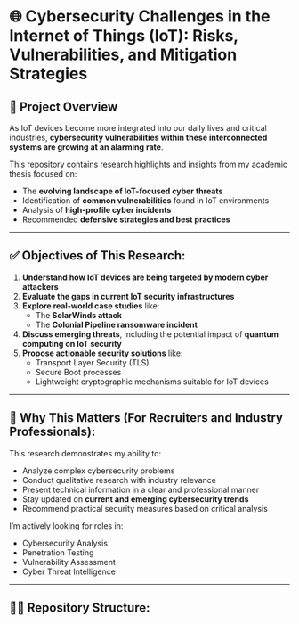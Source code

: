 # 🌐 Cybersecurity Challenges in the Internet of Things (IoT): Risks, Vulnerabilities, and Mitigation Strategies

## 📖 Project Overview

As IoT devices become more integrated into our daily lives and critical industries, **cybersecurity vulnerabilities within these interconnected systems are growing at an alarming rate**.  

This repository contains research highlights and insights from my academic thesis focused on:

- The **evolving landscape of IoT-focused cyber threats**
- Identification of **common vulnerabilities** found in IoT environments
- Analysis of **high-profile cyber incidents**
- Recommended **defensive strategies and best practices**

---

## ✅ Objectives of This Research:

1. **Understand how IoT devices are being targeted by modern cyber attackers**
2. **Evaluate the gaps in current IoT security infrastructures**
3. **Explore real-world case studies** like:
   - The **SolarWinds attack**
   - The **Colonial Pipeline ransomware incident**
4. **Discuss emerging threats**, including the potential impact of **quantum computing on IoT security**
5. **Propose actionable security solutions** like:
   - Transport Layer Security (TLS)
   - Secure Boot processes
   - Lightweight cryptographic mechanisms suitable for IoT devices

---

## 📌 Why This Matters (For Recruiters and Industry Professionals):

This research demonstrates my ability to:

- Analyze complex cybersecurity problems
- Conduct qualitative research with industry relevance
- Present technical information in a clear and professional manner
- Stay updated on **current and emerging cybersecurity trends**
- Recommend practical security measures based on critical analysis

I’m actively looking for roles in:

- Cybersecurity Analysis
- Penetration Testing
- Vulnerability Assessment
- Cyber Threat Intelligence

---

## 🧑‍💻 Repository Structure:

